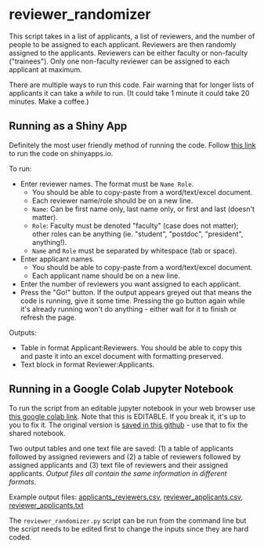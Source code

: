 # reviewer_randomizer

This script takes in a list of applicants, a list of reviewers, and the number of people to be assigned to each applicant. Reviewers are then randomly assigned to the applicants. Reviewers can be either faculty or non-faculty ("trainees"). Only one non-faculty reviewer can be assigned to each applicant at maximum. 

There are multiple ways to run this code. Fair warning that for longer lists of applicants it can take a *while* to run. (It could take 1 minute it could take 20 minutes. Make a coffee.)

## Running as a Shiny App

Definitely the most user friendly method of running the code. Follow [this link](https://jennifer-jahncke.shinyapps.io/reviewer_randomizer/) to run the code on shinyapps.io.

To run:

* Enter reviewer names. The format must be `Name Role`.
   * You should be able to copy-paste from a word/text/excel document.
   * Each reviewer name/role should be on a new line.
   * `Name`: Can be first name only, last name only, or first and last (doesn't matter).
   * `Role`: Faculty must be denoted "faculty" (case does not matter); other roles can be anything (ie. "student", "postdoc", "president", anything!).
   * `Name` and `Role` must be separated by whitespace (tab or space).
* Enter applicant names. 
   * You should be able to copy-paste from a word/text/excel document.
   * Each applicant name should be on a new line.
* Enter the number of reviewers you want assigned to each applicant.
* Press the "Go!" button. If the output appears greyed out that means the code is running, give it some time. Pressing the go button again while it's already running won't do anything - either wait for it to finish or refresh the page.

Outputs:

* Table in format Applicant:Reviewers. You should be able to copy this and paste it into an excel document with formatting preserved.
* Text block in format Reviewer:Applicants.

## Running in a Google Colab Jupyter Notebook

To run the script from an editable jupyter notebook in your web browser use [this google colab link](https://colab.research.google.com/drive/1BwNiAB5Pw-tr2n84-bI_EGcn1M7KSTvN). Note that this is EDITABLE. If you break it, it's up to you to fix it. The original version is [saved in this github](https://github.com/jnjahncke/reviewer_randomizer/blob/main/reviewer_randomizer_GoogleColab.ipynb) - use that to fix the shared notebook.

Two output tables and one text file are saved: (1) a table of applicants followed by assigned reviewers and (2) a table of reviewers followed by assigned applicants and (3) text file of reviewers and their assigned applicants. *Output files all contain the same information in different formats.* 

Example output files: [applicants_reviewers.csv](https://github.com/jnjahncke/reviewer_randomizer/blob/main/applicants_reviewers.csv), [reviewer_applicants.csv](https://github.com/jnjahncke/reviewer_randomizer/blob/main/reviewer_applicants.csv), [reviewer_applicants.txt](https://github.com/jnjahncke/reviewer_randomizer/blob/main/reviewer_applicants.txt)

The `reviewer_randomizer.py` script can be run from the command line but the script needs to be edited first to change the inputs since they are hard coded.
